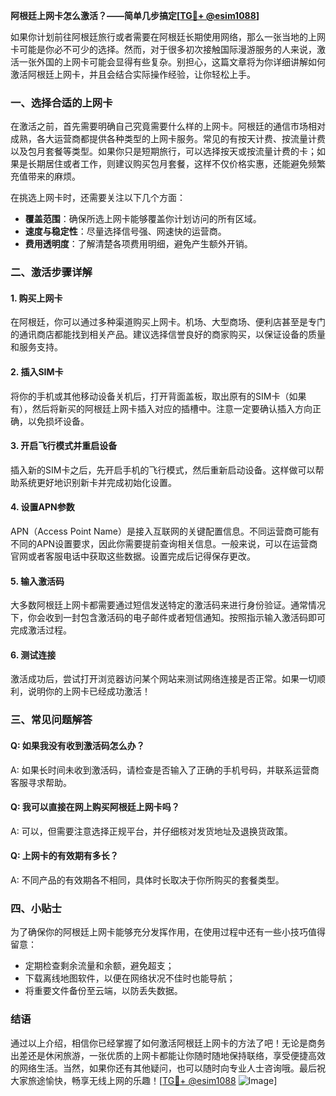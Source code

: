 **阿根廷上网卡怎么激活？——简单几步搞定[[TG💪+ @esim1088](https://t.me/s/esim1088)]**

如果你计划前往阿根廷旅行或者需要在阿根廷长期使用网络，那么一张当地的上网卡可能是你必不可少的选择。然而，对于很多初次接触国际漫游服务的人来说，激活一张外国的上网卡可能会显得有些复杂。别担心，这篇文章将为你详细讲解如何激活阿根廷上网卡，并且会结合实际操作经验，让你轻松上手。

### 一、选择合适的上网卡

在激活之前，首先需要明确自己究竟需要什么样的上网卡。阿根廷的通信市场相对成熟，各大运营商都提供各种类型的上网卡服务。常见的有按天计费、按流量计费以及包月套餐等类型。如果你只是短期旅行，可以选择按天或按流量计费的卡；如果是长期居住或者工作，则建议购买包月套餐，这样不仅价格实惠，还能避免频繁充值带来的麻烦。

在挑选上网卡时，还需要关注以下几个方面：
- **覆盖范围**：确保所选上网卡能够覆盖你计划访问的所有区域。
- **速度与稳定性**：尽量选择信号强、网速快的运营商。
- **费用透明度**：了解清楚各项费用明细，避免产生额外开销。

### 二、激活步骤详解

#### 1. 购买上网卡
在阿根廷，你可以通过多种渠道购买上网卡。机场、大型商场、便利店甚至是专门的通讯商店都能找到相关产品。建议选择信誉良好的商家购买，以保证设备的质量和服务支持。

#### 2. 插入SIM卡
将你的手机或其他移动设备关机后，打开背面盖板，取出原有的SIM卡（如果有），然后将新买的阿根廷上网卡插入对应的插槽中。注意一定要确认插入方向正确，以免损坏设备。

#### 3. 开启飞行模式并重启设备
插入新的SIM卡之后，先开启手机的飞行模式，然后重新启动设备。这样做可以帮助系统更好地识别新卡并完成初始化设置。

#### 4. 设置APN参数
APN（Access Point Name）是接入互联网的关键配置信息。不同运营商可能有不同的APN设置要求，因此你需要提前查询相关信息。一般来说，可以在运营商官网或者客服电话中获取这些数据。设置完成后记得保存更改。

#### 5. 输入激活码
大多数阿根廷上网卡都需要通过短信发送特定的激活码来进行身份验证。通常情况下，你会收到一封包含激活码的电子邮件或者短信通知。按照指示输入激活码即可完成激活过程。

#### 6. 测试连接
激活成功后，尝试打开浏览器访问某个网站来测试网络连接是否正常。如果一切顺利，说明你的上网卡已经成功激活！

### 三、常见问题解答

#### Q: 如果我没有收到激活码怎么办？
A: 如果长时间未收到激活码，请检查是否输入了正确的手机号码，并联系运营商客服寻求帮助。

#### Q: 我可以直接在网上购买阿根廷上网卡吗？
A: 可以，但需要注意选择正规平台，并仔细核对发货地址及退换货政策。

#### Q: 上网卡的有效期有多长？
A: 不同产品的有效期各不相同，具体时长取决于你所购买的套餐类型。

### 四、小贴士

为了确保你的阿根廷上网卡能够充分发挥作用，在使用过程中还有一些小技巧值得留意：
- 定期检查剩余流量和余额，避免超支；
- 下载离线地图软件，以便在网络状况不佳时也能导航；
- 将重要文件备份至云端，以防丢失数据。

### 结语

通过以上介绍，相信你已经掌握了如何激活阿根廷上网卡的方法了吧！无论是商务出差还是休闲旅游，一张优质的上网卡都能让你随时随地保持联络，享受便捷高效的网络生活。当然，如果你还有其他疑问，也可以随时向专业人士咨询哦。最后祝大家旅途愉快，畅享无线上网的乐趣！[[TG💪+ @esim1088](https://t.me/s/esim1088) ![Image](https://i.postimg.cc/4NQfJmqS/Snipaste-2025-05-13-00-14-12.png)]
